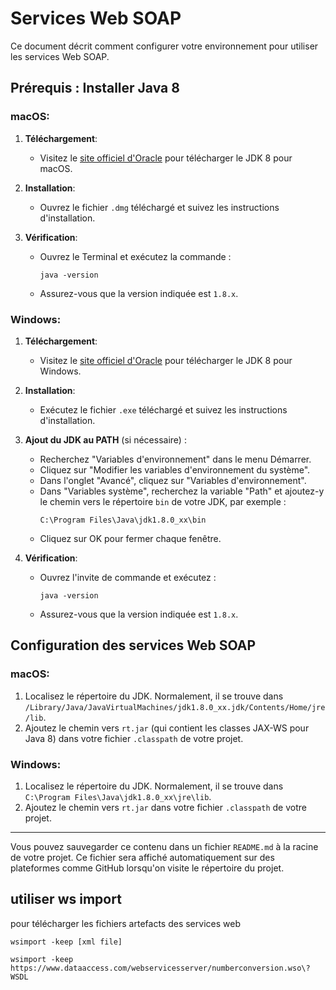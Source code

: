 # Services Web SOAP

Ce document décrit comment configurer votre environnement pour utiliser les services Web SOAP.

## Prérequis : Installer Java 8

### macOS:

1. **Téléchargement**:

   - Visitez le [site officiel d'Oracle](https://www.oracle.com/java/technologies/javase/javase-jdk8-downloads.html) pour télécharger le JDK 8 pour macOS.

2. **Installation**:

   - Ouvrez le fichier `.dmg` téléchargé et suivez les instructions d'installation.

3. **Vérification**:
   - Ouvrez le Terminal et exécutez la commande :
     ```
     java -version
     ```
   - Assurez-vous que la version indiquée est `1.8.x`.

### Windows:

1. **Téléchargement**:

   - Visitez le [site officiel d'Oracle](https://www.oracle.com/java/technologies/javase/javase-jdk8-downloads.html) pour télécharger le JDK 8 pour Windows.

2. **Installation**:

   - Exécutez le fichier `.exe` téléchargé et suivez les instructions d'installation.

3. **Ajout du JDK au PATH** (si nécessaire) :

   - Recherchez "Variables d'environnement" dans le menu Démarrer.
   - Cliquez sur "Modifier les variables d'environnement du système".
   - Dans l'onglet "Avancé", cliquez sur "Variables d'environnement".
   - Dans "Variables système", recherchez la variable "Path" et ajoutez-y le chemin vers le répertoire `bin` de votre JDK, par exemple :
     ```
     C:\Program Files\Java\jdk1.8.0_xx\bin
     ```
   - Cliquez sur OK pour fermer chaque fenêtre.

4. **Vérification**:
   - Ouvrez l'invite de commande et exécutez :
     ```
     java -version
     ```
   - Assurez-vous que la version indiquée est `1.8.x`.

## Configuration des services Web SOAP

### macOS:

1. Localisez le répertoire du JDK. Normalement, il se trouve dans `/Library/Java/JavaVirtualMachines/jdk1.8.0_xx.jdk/Contents/Home/jre/lib`.
2. Ajoutez le chemin vers `rt.jar` (qui contient les classes JAX-WS pour Java 8) dans votre fichier `.classpath` de votre projet.

### Windows:

1. Localisez le répertoire du JDK. Normalement, il se trouve dans `C:\Program Files\Java\jdk1.8.0_xx\jre\lib`.
2. Ajoutez le chemin vers `rt.jar` dans votre fichier `.classpath` de votre projet.

---

Vous pouvez sauvegarder ce contenu dans un fichier `README.md` à la racine de votre projet. Ce fichier sera affiché automatiquement sur des plateformes comme GitHub lorsqu'on visite le répertoire du projet.

## utiliser ws import

pour télécharger les fichiers artefacts des services web

`wsimport -keep [xml file]`

`wsimport -keep https://www.dataaccess.com/webservicesserver/numberconversion.wso\?WSDL`

